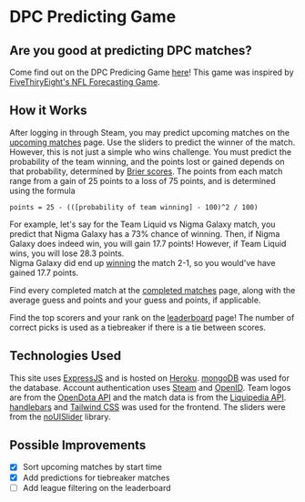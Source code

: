 # DPC Predicting Game

## Are you good at predicting DPC matches? 

Come find out on the DPC Predicing Game [here](https://dpc-predictions-game.herokuapp.com/)! This game was inspired by [FiveThiryEight's NFL Forecasting Game](https://projects.fivethirtyeight.com/2021-nfl-forecasting-game/).

## How it Works

After logging in through Steam, you may predict upcoming matches on the [upcoming matches](https://dpc-predictions-game.herokuapp.com/upcoming_matches) page. Use the sliders to predict the winner of the match. However, this is not just a simple who wins challenge. You must predict the probability of the team winning, and the points lost or gained depends on that probability, determined by [Brier scores](https://en.wikipedia.org/wiki/Brier_score). The points from each match range from a gain of 25 points to a loss of 75 points, and is determined using the formula          

```points = 25 - (([probability of team winning] - 100)^2 / 100)```

For example, let's say for the Team Liquid vs Nigma Galaxy match, you predict that Nigma Galaxy has a 73% chance of winning. Then, if Nigma Galaxy does indeed win, you will gain 17.7 points! However, if Team Liquid wins, you will lose 28.3 points.         
Nigma Galaxy did end up [winning](https://www.dotabuff.com/matches/6371895283) the match 2-1, so you would've have gained 17.7 points.            

Find every completed match at the [completed matches](https://dpc-predictions-game.herokuapp.com/complete_matches) page, along with the average guess and points and your guess and points, if applicable.      

Find the top scorers and your rank on the [leaderboard](https://dpc-predictions-game.herokuapp.com/leaderboard) page! The number of correct picks is used as a tiebreaker if there is a tie between scores.

## Technologies Used

This site uses [ExpressJS](https://expressjs.com/) and is hosted on [Heroku](https://www.heroku.com/). [mongoDB](https://www.mongodb.com/) was used for the database. Account authentication uses [Steam](https://steamcommunity.com/dev) and [OpenID](https://openid.net/connect/). Team logos are from the [OpenDota API](https://docs.opendota.com/) and the match data is from the [Liquipedia API](https://liquipedia.net/api-terms-of-use).        
[handlebars](https://handlebarsjs.com/) and [Tailwind CSS](https://tailwindcss.com/) was used for the frontend. The sliders were from the [noUISlider](https://refreshless.com/nouislider/) library.

## Possible Improvements

- [x] Sort upcoming matches by start time
- [x] Add predictions for tiebreaker matches
- [ ] Add league filtering on the leaderboard
